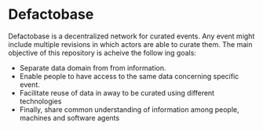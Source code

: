 # Defactobase

Defactobase is a decentralized network for curated events. Any event might include multiple revisions in which actors are able to curate them. The main objective of this repository is acheive the follow
ing goals:

- Separate data domain from from information.
- Enable people to have access to the same data concerning specific event.
- Facilitate reuse of data in away to be curated using different technologies
- Finally, share common understanding of information among people, machines and software agents 
